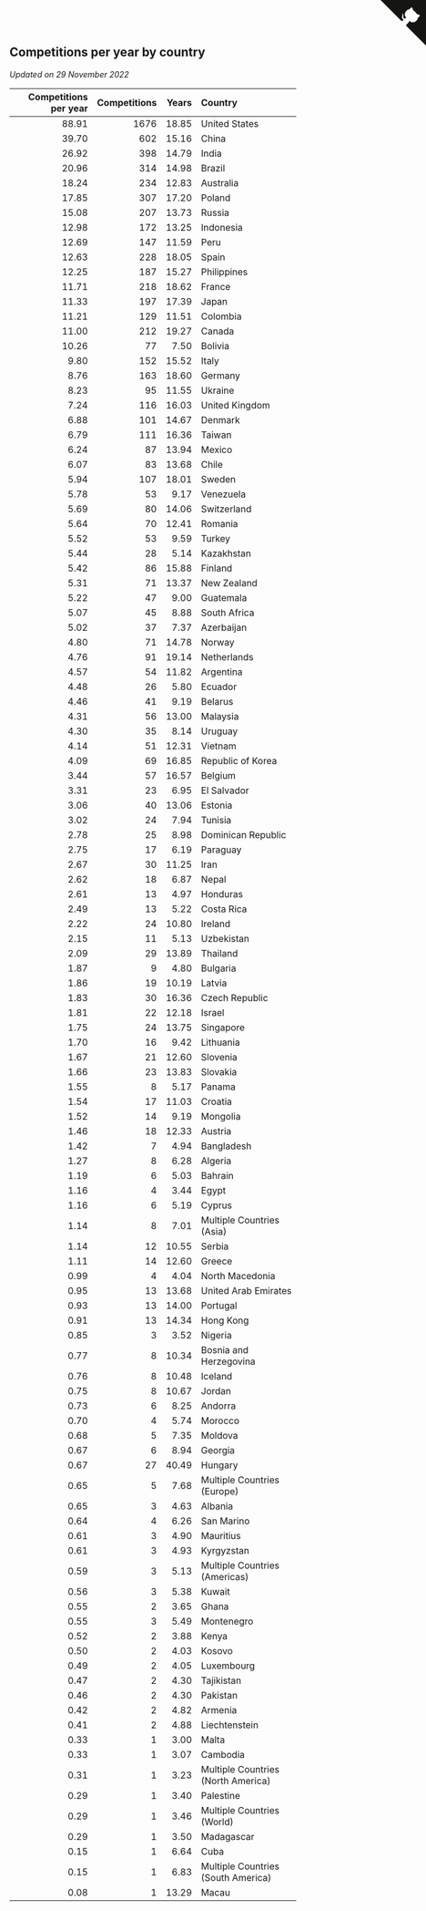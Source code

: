 ## Competitions per year by country

*Updated on 29 November 2022*

| Competitions per year | Competitions | Years | Country |
| ---: | ---: | ---: | :--- |
| 88.91 | 1676 | 18.85 | United States |
| 39.70 | 602 | 15.16 | China |
| 26.92 | 398 | 14.79 | India |
| 20.96 | 314 | 14.98 | Brazil |
| 18.24 | 234 | 12.83 | Australia |
| 17.85 | 307 | 17.20 | Poland |
| 15.08 | 207 | 13.73 | Russia |
| 12.98 | 172 | 13.25 | Indonesia |
| 12.69 | 147 | 11.59 | Peru |
| 12.63 | 228 | 18.05 | Spain |
| 12.25 | 187 | 15.27 | Philippines |
| 11.71 | 218 | 18.62 | France |
| 11.33 | 197 | 17.39 | Japan |
| 11.21 | 129 | 11.51 | Colombia |
| 11.00 | 212 | 19.27 | Canada |
| 10.26 | 77 | 7.50 | Bolivia |
| 9.80 | 152 | 15.52 | Italy |
| 8.76 | 163 | 18.60 | Germany |
| 8.23 | 95 | 11.55 | Ukraine |
| 7.24 | 116 | 16.03 | United Kingdom |
| 6.88 | 101 | 14.67 | Denmark |
| 6.79 | 111 | 16.36 | Taiwan |
| 6.24 | 87 | 13.94 | Mexico |
| 6.07 | 83 | 13.68 | Chile |
| 5.94 | 107 | 18.01 | Sweden |
| 5.78 | 53 | 9.17 | Venezuela |
| 5.69 | 80 | 14.06 | Switzerland |
| 5.64 | 70 | 12.41 | Romania |
| 5.52 | 53 | 9.59 | Turkey |
| 5.44 | 28 | 5.14 | Kazakhstan |
| 5.42 | 86 | 15.88 | Finland |
| 5.31 | 71 | 13.37 | New Zealand |
| 5.22 | 47 | 9.00 | Guatemala |
| 5.07 | 45 | 8.88 | South Africa |
| 5.02 | 37 | 7.37 | Azerbaijan |
| 4.80 | 71 | 14.78 | Norway |
| 4.76 | 91 | 19.14 | Netherlands |
| 4.57 | 54 | 11.82 | Argentina |
| 4.48 | 26 | 5.80 | Ecuador |
| 4.46 | 41 | 9.19 | Belarus |
| 4.31 | 56 | 13.00 | Malaysia |
| 4.30 | 35 | 8.14 | Uruguay |
| 4.14 | 51 | 12.31 | Vietnam |
| 4.09 | 69 | 16.85 | Republic of Korea |
| 3.44 | 57 | 16.57 | Belgium |
| 3.31 | 23 | 6.95 | El Salvador |
| 3.06 | 40 | 13.06 | Estonia |
| 3.02 | 24 | 7.94 | Tunisia |
| 2.78 | 25 | 8.98 | Dominican Republic |
| 2.75 | 17 | 6.19 | Paraguay |
| 2.67 | 30 | 11.25 | Iran |
| 2.62 | 18 | 6.87 | Nepal |
| 2.61 | 13 | 4.97 | Honduras |
| 2.49 | 13 | 5.22 | Costa Rica |
| 2.22 | 24 | 10.80 | Ireland |
| 2.15 | 11 | 5.13 | Uzbekistan |
| 2.09 | 29 | 13.89 | Thailand |
| 1.87 | 9 | 4.80 | Bulgaria |
| 1.86 | 19 | 10.19 | Latvia |
| 1.83 | 30 | 16.36 | Czech Republic |
| 1.81 | 22 | 12.18 | Israel |
| 1.75 | 24 | 13.75 | Singapore |
| 1.70 | 16 | 9.42 | Lithuania |
| 1.67 | 21 | 12.60 | Slovenia |
| 1.66 | 23 | 13.83 | Slovakia |
| 1.55 | 8 | 5.17 | Panama |
| 1.54 | 17 | 11.03 | Croatia |
| 1.52 | 14 | 9.19 | Mongolia |
| 1.46 | 18 | 12.33 | Austria |
| 1.42 | 7 | 4.94 | Bangladesh |
| 1.27 | 8 | 6.28 | Algeria |
| 1.19 | 6 | 5.03 | Bahrain |
| 1.16 | 4 | 3.44 | Egypt |
| 1.16 | 6 | 5.19 | Cyprus |
| 1.14 | 8 | 7.01 | Multiple Countries (Asia) |
| 1.14 | 12 | 10.55 | Serbia |
| 1.11 | 14 | 12.60 | Greece |
| 0.99 | 4 | 4.04 | North Macedonia |
| 0.95 | 13 | 13.68 | United Arab Emirates |
| 0.93 | 13 | 14.00 | Portugal |
| 0.91 | 13 | 14.34 | Hong Kong |
| 0.85 | 3 | 3.52 | Nigeria |
| 0.77 | 8 | 10.34 | Bosnia and Herzegovina |
| 0.76 | 8 | 10.48 | Iceland |
| 0.75 | 8 | 10.67 | Jordan |
| 0.73 | 6 | 8.25 | Andorra |
| 0.70 | 4 | 5.74 | Morocco |
| 0.68 | 5 | 7.35 | Moldova |
| 0.67 | 6 | 8.94 | Georgia |
| 0.67 | 27 | 40.49 | Hungary |
| 0.65 | 5 | 7.68 | Multiple Countries (Europe) |
| 0.65 | 3 | 4.63 | Albania |
| 0.64 | 4 | 6.26 | San Marino |
| 0.61 | 3 | 4.90 | Mauritius |
| 0.61 | 3 | 4.93 | Kyrgyzstan |
| 0.59 | 3 | 5.13 | Multiple Countries (Americas) |
| 0.56 | 3 | 5.38 | Kuwait |
| 0.55 | 2 | 3.65 | Ghana |
| 0.55 | 3 | 5.49 | Montenegro |
| 0.52 | 2 | 3.88 | Kenya |
| 0.50 | 2 | 4.03 | Kosovo |
| 0.49 | 2 | 4.05 | Luxembourg |
| 0.47 | 2 | 4.30 | Tajikistan |
| 0.46 | 2 | 4.30 | Pakistan |
| 0.42 | 2 | 4.82 | Armenia |
| 0.41 | 2 | 4.88 | Liechtenstein |
| 0.33 | 1 | 3.00 | Malta |
| 0.33 | 1 | 3.07 | Cambodia |
| 0.31 | 1 | 3.23 | Multiple Countries (North America) |
| 0.29 | 1 | 3.40 | Palestine |
| 0.29 | 1 | 3.46 | Multiple Countries (World) |
| 0.29 | 1 | 3.50 | Madagascar |
| 0.15 | 1 | 6.64 | Cuba |
| 0.15 | 1 | 6.83 | Multiple Countries (South America) |
| 0.08 | 1 | 13.29 | Macau |


<a href="https://github.com/JustinTimeCuber/wca_statistics" class="github-corner" aria-label="View source on Github"><svg width="80" height="80" viewBox="0 0 250 250" style="fill:#151513; color:#fff; position: absolute; top: 0; border: 0; right: 0;" aria-hidden="true"><path d="M0,0 L115,115 L130,115 L142,142 L250,250 L250,0 Z"></path><path d="M128.3,109.0 C113.8,99.7 119.0,89.6 119.0,89.6 C122.0,82.7 120.5,78.6 120.5,78.6 C119.2,72.0 123.4,76.3 123.4,76.3 C127.3,80.9 125.5,87.3 125.5,87.3 C122.9,97.6 130.6,101.9 134.4,103.2" fill="currentColor" style="transform-origin: 130px 106px;" class="octo-arm"></path><path d="M115.0,115.0 C114.9,115.1 118.7,116.5 119.8,115.4 L133.7,101.6 C136.9,99.2 139.9,98.4 142.2,98.6 C133.8,88.0 127.5,74.4 143.8,58.0 C148.5,53.4 154.0,51.2 159.7,51.0 C160.3,49.4 163.2,43.6 171.4,40.1 C171.4,40.1 176.1,42.5 178.8,56.2 C183.1,58.6 187.2,61.8 190.9,65.4 C194.5,69.0 197.7,73.2 200.1,77.6 C213.8,80.2 216.3,84.9 216.3,84.9 C212.7,93.1 206.9,96.0 205.4,96.6 C205.1,102.4 203.0,107.8 198.3,112.5 C181.9,128.9 168.3,122.5 157.7,114.1 C157.9,116.9 156.7,120.9 152.7,124.9 L141.0,136.5 C139.8,137.7 141.6,141.9 141.8,141.8 Z" fill="currentColor" class="octo-body"></path></svg></a><style>.github-corner:hover .octo-arm{animation:octocat-wave 560ms ease-in-out}@keyframes octocat-wave{0%,100%{transform:rotate(0)}20%,60%{transform:rotate(-25deg)}40%,80%{transform:rotate(10deg)}}@media (max-width:500px){.github-corner:hover .octo-arm{animation:none}.github-corner .octo-arm{animation:octocat-wave 560ms ease-in-out}}</style>
